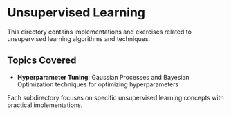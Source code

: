 # Unsupervised Learning

This directory contains implementations and exercises related to unsupervised learning algorithms and techniques.

## Topics Covered

- **Hyperparameter Tuning**: Gaussian Processes and Bayesian Optimization techniques for optimizing hyperparameters

Each subdirectory focuses on specific unsupervised learning concepts with practical implementations.